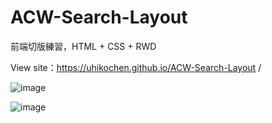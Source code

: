 # ACW-Search-Layout 

前端切版練習，HTML + CSS + RWD

View site：https://uhikochen.github.io/ACW-Search-Layout /

![image](https://github.com/UhikoChen/ACW-Search-Layout/blob/main/Images/design-index.png)

![image](https://github.com/UhikoChen/ACW-Search-Layout/blob/main/Images/design-product.png)
